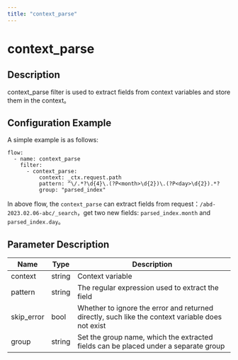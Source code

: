 ```yaml
---
title: "context_parse"
---
```


# context_parse

## Description

context_parse filter is used to extract fields from context variables and store them in the context。

## Configuration Example

A simple example is as follows:

```
flow:
  - name: context_parse
    filter:
      - context_parse:
          context: _ctx.request.path
          pattern: ^\/.*?\d{4}\.(?P<month>\d{2})\.(?P<day>\d{2}).*?
          group: "parsed_index"
```

In above flow, the `context_parse` can extract fields from request：`/abd-2023.02.06-abc/_search`，get two new fields: `parsed_index.month` and `parsed_index.day`。

## Parameter Description

| Name       | Type   | Description                                                                                      |
| ---------- | ------ | ------------------------------------------------------------------------------------------------ |
| context    | string | Context variable                                                                                 |
| pattern    | string | The regular expression used to extract the field                                                 |
| skip_error | bool   | Whether to ignore the error and returned directly, such like the context variable does not exist |
| group      | string | Set the group name, which the extracted fields can be placed under a separate group              |
